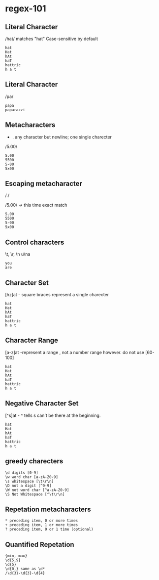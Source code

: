 # regex-101

## Literal Character
/hat/ matches "hat"
Case-sensitive by default
```
hat
Hat
hAt
haT
hattric
h a t
```

## Literal Character
/pa/
```
papa
paparazzi 
```

## Metacharacters
- .  any character but newline; one single charecter

/5.00/
~~~
5.00
5500
5-00
5x00 
~~~

## Escaping metacharacter

/\./

/5\.00/     -> this time exact match
~~~
5.00
5500
5-00
5x00 
~~~

## Control characters

\t, \r, \n
u\na
~~~
you
are
~~~

## Character Set

[hz]at - square braces represent a single charecter
```
hat
Hat
hAt
haT
hattric
h a t
```


## Character Range

[a-z]at -represent a range , not a number range however. do not use [60-100]
```
hat
Hat
hAt
haT
hattric
h a t
```

## Negative Character Set

[^s]at - ^ tells s can't be there at the beginning.
```
hat
Hat
hAt
haT
hattric
h a t
```

## greedy charecters
~~~
\d digits [0-9]
\w word char [a-zA-Z0-9]
\s whitespace [\t\r\n]
\D not a digit [^0-9]
\W not word char [^a-zA-Z0-9]
\S Not Whitespace [^\t\r\n]
~~~

## Repetation metacharacters

~~~
* preceding item, 0 or more times
+ preceding item, 1 or more times
? preceding item, 0 or 1 time (optional)
~~~


## Quantified Repetation

~~~
{min, max}
\d{5,9}
\d{5}
\d{0,} same as \d*
/\d{3}-\d{3}-\d{4}
~~~
